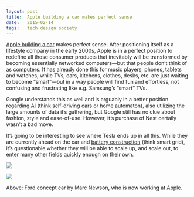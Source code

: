 ```yaml
---
layout: post
title:  Apple building a car makes perfect sense
date:   2015-02-14
tags:   tech design society
---
```


[Apple building a car](http://arstechnica.com/cars/2015/02/report-apple-has-several-hundred-staffers-building-an-electric-car/) makes perfect sense. After positioning itself as a lifestyle company in the early 2000s, Apple is in a perfect position to redefine all those consumer products that inevitably will be transformed by becoming essentially networked computers—but that people don’t think of as computers. It has already done this for music players, phones, tablets and watches, while TVs, cars, kitchens, clothes, desks, etc. are just waiting to become “smart”—but in a way people will find fun and effortless, not confusing and frustrating like e.g. Samsung’s “smart” TVs.

Google understands this as well and is arguably in a better position regarding AI (think self-driving cars or home automaton), also utilizing the large amounts of data it’s gathering, but Google still has no clue about fashion, style and ease-of-use. However, it’s purchase of Nest certaily wasn’t a bad move.

It’s going to be interesting to see where Tesla ends up in all this. While they are currently ahead on the car and [battery construction](http://www.theverge.com/2015/2/13/8033691/why-teslas-battery-for-your-home-should-terrify-utilities) (think smart grid), it’s questionable whether they will be able to scale up, and scale out, to enter many other fields quickly enough on their own.

![]({{site.baseurl}}/assets/2015-02-14-Apple-building-a-car-makes-perfect-sense/marc-newson-car-2.jpg)

![]({{site.baseurl}}/assets/2015-02-14-Apple-building-a-car-makes-perfect-sense/marc-newson-car-1.jpg)

Above: Ford concept car by Marc Newson, who is now working at Apple.
